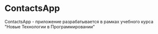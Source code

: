 # ContactsApp
ContactsApp - приложение разрабатывается в рамках учебного курса "Новые Технологии в Программировании"
